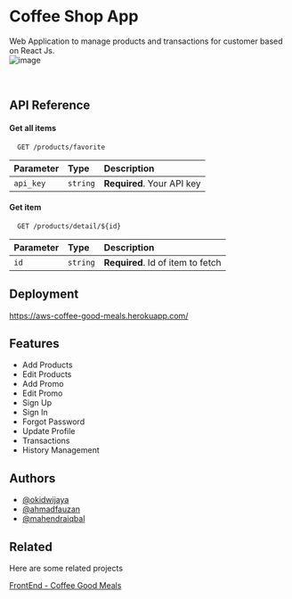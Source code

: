 
# Coffee Shop App

Web Application to manage products and transactions for customer based on React Js.
<br />
![image](https://drive.google.com/uc?export=view&id=10kTxAo6zr33NX9Xhh8Bb3GN4vp57Zr-M)
<br />


<br />

## API Reference

#### Get all items

```http
  GET /products/favorite
```

| Parameter | Type     | Description                |
| :-------- | :------- | :------------------------- |
| `api_key` | `string` | **Required**. Your API key |

#### Get item

```http
  GET /products/detail/${id}
```

| Parameter | Type     | Description                       |
| :-------- | :------- | :-------------------------------- |
| `id`      | `string` | **Required**. Id of item to fetch |




## Deployment

https://aws-coffee-good-meals.herokuapp.com/



## Features

- Add Products
- Edit Products
- Add Promo
- Edit Promo
- Sign Up
- Sign In
- Forgot Password
- Update Profile
- Transactions
- History Management



## Authors

- [@okidwijaya](https://github.com/okidwijaya)
- [@ahmadfauzan](https://github.com/special-snowflake)
- [@mahendraiqbal](https://github.com/mahendraiqbal)

## Related

Here are some related projects

[FrontEnd - Coffee Good Meals](https://github.com/okidwijaya/coffee-good-meals)
